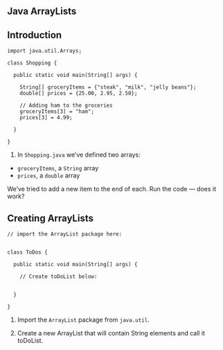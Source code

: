 ## Java ArrayLists

## Introduction

```
import java.util.Arrays;

class Shopping {
  
  public static void main(String[] args) {
    
    String[] groceryItems = {"steak", "milk", "jelly beans"};
    double[] prices = {25.00, 2.95, 2.50};
    
    // Adding ham to the groceries
    groceryItems[3] = "ham";
    prices[3] = 4.99;
    
  }
  
}
```

1. In `Shopping.java` we’ve defined two arrays:

* `groceryItems`, a `String` array
* `prices`, a `double` array

We’ve tried to add a new item to the end of each. Run the code — does it work?

## Creating ArrayLists

```
// import the ArrayList package here:


class ToDos {
  
  public static void main(String[] args) {
    
    // Create toDoList below:
    
    
  }
  
}
```

1. Import the `ArrayList` package from `java.util`.

2. Create a new ArrayList that will contain String elements and call it toDoList.